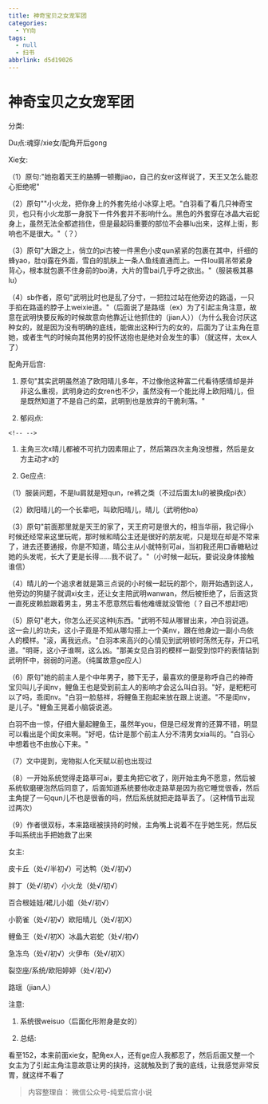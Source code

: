 ```yaml
---
title: 神奇宝贝之女宠军团
categories:
  - YY向
tags:
  - null
  - 扫书
abbrlink: d5d19026
---
```

# 神奇宝贝之女宠军团
分类:

Du点:魂穿/xie女/配角开后gong

Xie女:

（1）原句:"她抱着天王的胳膊一顿撒jiao，自己的女er这样说了，天王又怎么能忍心拒绝呢"

（2）原句""小火龙，把你身上的外套先给小冰穿上吧。"白羽看了看几只神奇宝贝，也只有小火龙那一身脱下一件外套并不影响什么。黑色的外套穿在冰晶大岩蛇身上，虽然无法全都遮挡住，但是最起码重要的部位不会暴lu出来，这样上街，影响也不是很大。"（？）

（3）原句"大跟之上，俏立的pi古被一件黑色小皮qun紧紧的包裹在其中，纤细的蜂yao，肚qi露在外面，雪白的肌肤上一条人鱼线直通而上。一件lou肩吊带紧身背心，根本就包裹不住身前的bo涛，大片的雪bai几乎呼之欲出。"（服装极其暴lu）

（4）sb作者，原句"武明比时也是乱了分寸，一把拉过站在他旁边的路遥，一只手掐在路遥的脖子上weixie道。"（后面说了是路瑶（ex）为了引起主角注意，故意在武明快要反叛的时候故意向他靠近让他抓住的（jian人））（为什么我会讨厌这种女的，就是因为没有明确的底线，能做出这种行为的女的，后面为了让主角在意她，或者生气的时候向其他男的投怀送抱也是绝对会发生的事）（就这样，太ex人了）

配角开后宫:

1.  原句"其实武明虽然追了欧阳晴儿多年，不过像他这种富二代看待感情却是并非这么重视，武明身边的女ren也不少，虽然没有一个能比得上欧阳晴儿，但是既然知道了不是自己的菜，武明到也是放弃的干脆利落。"

2.  郁闷点:

```{=html}
<!-- -->
```
1.  主角三次x晴儿都被不可抗力因素阻止了，然后第四次主角没想推，然后是女方主动才x的

2.  Ge应点:

（1）服装问题，不是lu肩就是短qun，re裤之类（不过后面太lu的被换成pi衣）

（2）欧阳晴儿的一个长辈吧，叫欧阳晴儿，晴儿（武明他ba）

（3）原句"前面那里就是天王的家了，天王府可是很大的，相当华丽，我记得小时候还经常来这里玩呢，那时候和晴公主还是很好的朋友呢，只是现在却是不常来了，进去还要通报，你是不知道，晴公主从小就特别可ai，当初我还用口香糖粘过她的头发呢，长大了更是长得......我不说了。"（小时候一起玩，要说没身体接触谁信）

（4）晴儿的一个追求者就是第三点说的小时候一起玩的那个，刚开始遇到这人，他旁边的狗腿子就调xi女主，还让女主陪武明wanwan，然后被拒绝了，后面这货一直死皮赖脸跟着男主，男主不愿意然后看他难缠就没管他（？自己不想赶吧）

（5）原句"老大，你怎么还买这种lj东西。"武明不知从哪冒出来，冲白羽说道。这一会儿的功夫，这小子竟是不知从哪勾搭上一个美nv，跟在他身边一副小鸟依人的模样。"滚，离我远点。"白羽本来高兴的心情见到武明顿时荡然无存，开口吼道。"明哥，这小子谁啊，这么凶。"那美女见白羽的模样一副受到惊吓的表情钻到武明怀中，弱弱的问道。（纯属故意ge应人）

（6）原句"她的前主人是个中年男子，膝下无子，最喜欢的便是称呼自己的神奇宝贝叫儿子闺nv，鲤鱼王也是受到前主人的影响才会这么叫白羽。"好，是粑粑可以了吗，乖闺nv。"白羽一脸慈祥，将鲤鱼王抱起来放在跟上说道。"不是闺nv，是儿子。"鲤鱼王晃着小脑袋说道。

白羽不由一惊，仔细大量起鲤鱼王，虽然年you，但是已经发育的还算不错，明显可以看出是个闺女来啊。"好吧，估计是那个前主人分不清男女xia叫的。"白羽心中想着也不由放心下来。"

（7）文中提到，宠物拟人化天赋以前也出现过

（8）一开始系统觉得走路草可ai，要主角把它收了，刚开始主角不愿意，然后被系统软磨硬泡然后同意了，后面知道系统要他收走路草是因为抱它睡觉很香，然后主角提了一句qun儿不也是很香的吗，然后系统就把走路草丢了。（这种情节出现过两次）

（9）作者很双标，本来路瑶被挟持的时候，主角嘴上说着不在乎她生死，然后反手叫系统出手把她救了出来

女主:

皮卡丘（处√/半初√）可达鸭（处√/初√）

胖丁（处√/初√）小火龙（处√/初√）

百合根娃娃/裙儿小姐（处√/初√）

小箭雀（处√/初√）欧阳晴儿（处√/初X）

鲤鱼王（处√/初X）冰晶大岩蛇（处√/初√）

急冻鸟（处√/初√）火伊布（处√/初X）

裂空座/系统/欧阳婷婷（处√/初√）

路瑶（jian人）

注意:

1.  系统很weisuo（后面化形附身是女的）

2.  总结:

看至152，本来前面xie女，配角ex人，还有ge应人我都忍了，然后后面又整一个女主为了引起主角注意故意让男的挟持，这就触及到了我的底线，让我感觉非常反胃，就这样不看了


> 内容整理自： 微信公众号-纯爱后宫小说